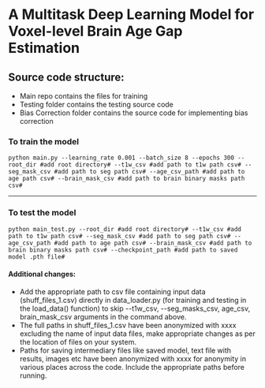 
# A Multitask Deep Learning Model for Voxel-level Brain Age Gap Estimation

## Source code structure:
* Main repo contains the files for training
* Testing folder contains the testing source code
* Bias Correction folder contains the source code for implementing bias correction

### To train the model

```
python main.py --learning_rate 0.001 --batch_size 8 --epochs 300 --root_dir #add root directory# --t1w_csv #add path to t1w path csv# --seg_mask_csv #add path to seg path csv# --age_csv_path #add path to age path csv# --brain_mask_csv #add path to brain binary masks path csv#

```
***

### To test the model

```
python main_test.py --root_dir #add root directory# --t1w_csv #add path to t1w path csv# --seg_mask_csv #add path to seg path csv# --age_csv_path #add path to age path csv# --brain_mask_csv #add path to brain binary masks path csv# --checkpoint_path #add path to saved model .pth file#

```
#### Additional changes:
* Add the appropriate path to csv file containing input data (shuff_files_1.csv) directly in  data_loader.py (for training and testing in the load_data() function) to skip --t1w_csv, --seg_masks_csv, age_csv, brain_mask_csv arguments in the command above.
* The full paths in shuff_files_1.csv have been anonymized with xxxx excluding the name of input data files, make appropriate changes as per the location of files on your system.
* Paths for saving intermediary files like saved model, text file with results, images etc have been anonymized with xxxx for anonymity in various places across the code. Include the appropriate paths before running.

